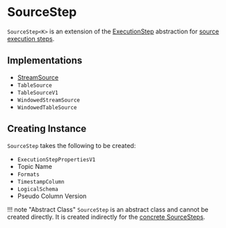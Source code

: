 # SourceStep

`SourceStep<K>` is an extension of the [ExecutionStep](ExecutionStep.md) abstraction for [source execution steps](#implementations).

## Implementations

* [StreamSource](StreamSource.md)
* `TableSource`
* `TableSourceV1`
* `WindowedStreamSource`
* `WindowedTableSource`

## Creating Instance

`SourceStep` takes the following to be created:

* <span id="properties"> `ExecutionStepPropertiesV1`
* <span id="topicName"> Topic Name
* <span id="formats"> `Formats`
* <span id="timestampColumn"> `TimestampColumn`
* <span id="sourceSchema"> `LogicalSchema`
* <span id="pseudoColumnVersion"> Pseudo Column Version

!!! note "Abstract Class"
    `SourceStep` is an abstract class and cannot be created directly. It is created indirectly for the [concrete SourceSteps](#implementations).
